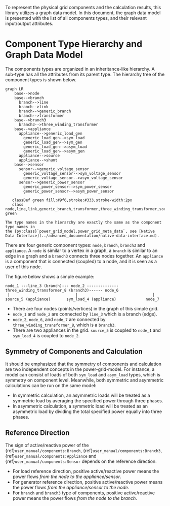 <!--
SPDX-FileCopyrightText: Contributors to the Power Grid Model project <powergridmodel@lfenergy.org>

SPDX-License-Identifier: MPL-2.0
-->

To represent the physical grid components and the calculation results, this library utilizes a graph data model. In this
document, the graph data model is presented with the list of all components types, and their relevant input/output
attributes.

# Component Type Hierarchy and Graph Data Model

The components types are organized in an inheritance-like hierarchy. A sub-type has all the attributes from its parent
type. The hierarchy tree of the component types is shown below.

```{mermaid}
graph LR
    base-->node
    base-->branch
      branch-->line
      branch-->link
      branch-->generic_branch
      branch-->transformer      
    base-->branch3
      branch3-->three_winding_transformer
    base-->appliance
      appliance-->generic_load_gen
        generic_load_gen-->sym_load
        generic_load_gen-->sym_gen
        generic_load_gen-->asym_load
        generic_load_gen-->asym_gen
      appliance-->source
      appliance-->shunt
    base-->sensor
      sensor-->generic_voltage_sensor
        generic_voltage_sensor-->sym_voltage_sensor
        generic_voltage_sensor-->asym_voltage_sensor
      sensor-->generic_power_sensor
        generic_power_sensor-->sym_power_sensor
        generic_power_sensor-->asym_power_sensor
     
   classDef green fill:#9f6,stroke:#333,stroke-width:2px
   class node,line,link,generic_branch,transformer,three_winding_transformer,source,shunt,sym_load,sym_gen,asym_load,asym_gen,sym_voltage_sensor,asym_voltage_sensor,sym_power_sensor,asym_power_sensor green
```

```{note}
The type names in the hierarchy are exactly the same as the component type names in
the {py:class}`power_grid_model.power_grid_meta_data`, see [Native Data Interface](../advanced_documentation/native-data-interface.md).
```

There are four generic component types: `node`, `branch`, `branch3` and `appliance`. 
A `node` is similar to a vertex in a graph, a `branch` is similar to an edge in a graph and a `branch3` connects three nodes
together. An `appliance` is a component that is connected (coupled) to a node, and it is seen as a user of this node.

The figure below shows a simple example:

```
node_1 ---line_3 (branch)--- node_2 --------------three_winding_transformer_8 (branch3)------ node_6
 |                             |                                 |
source_5 (appliance)       sym_load_4 (appliance)             node_7
```

* There are four nodes (points/vertices) in the graph of this simple grid.
* `node_1` and `node_2` are connected by `line_3` which is a branch (edge).
* `node_2`, `node_6`, and `node_7` are connected by `three_winding_transformer_8`, which is a `branch3`.
* There are two appliances in the grid. `source_5` is coupled to `node_1` and `sym_load_4` is coupled
  to `node_2`.

## Symmetry of Components and Calculation

It should be emphasized that the symmetry of components and calculation are two independent concepts in the power-grid-model. For
instance, a model can consist of loads of both `sym_load` and `asym_load` types, which is symmetry on component level.
Meanwhile, both symmetric and asymmetric calculations can be run on the same model:

* In symmetric calculation, an asymmetric loads will be treated as a symmetric load by averaging the specified power
  through three phases.
* In asymmetric calculation, a symmetric load will be treated as an asymmetric load by dividing the total
  specified power equally into three phases.

## Reference Direction

The sign of active/reactive power of the {ref}`user_manual/components:Branch`, {ref}`user_manual/components:Branch3`, {ref}`user_manual/components:Appliance` and
{ref}`user_manual/components:Sensor` depends on the reference direction.

* For load reference direction, positive active/reactive power means the power flows *from the node to the appliance/sensor*.
* For generator reference direction, positive active/reactive power means the power flows *from the appliance/sensor to the node*.
* For `branch` and `branch3` type of components, positive active/reactive power means the power flows *from the node to the branch*.